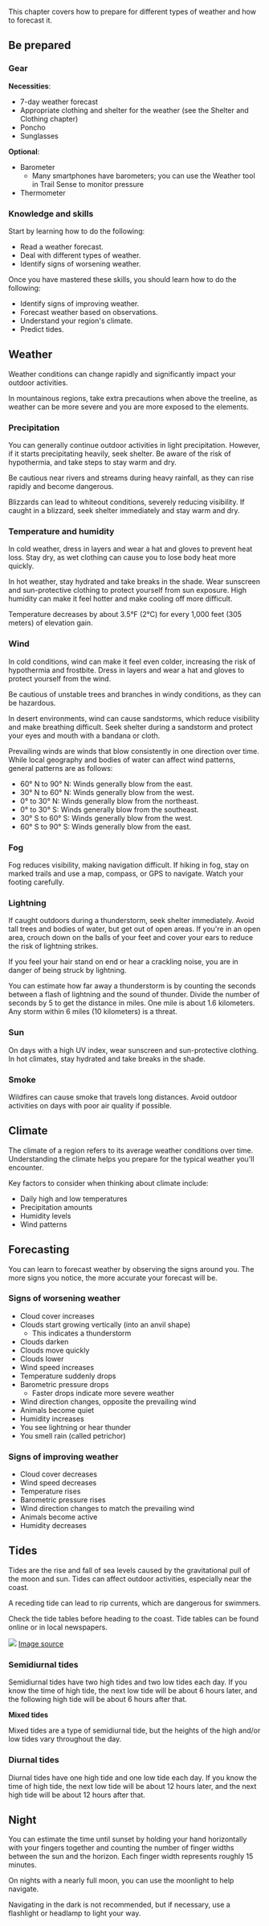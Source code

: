 This chapter covers how to prepare for different types of weather and how to forecast it.

## Be prepared

### Gear

**Necessities**:
- 7-day weather forecast
- Appropriate clothing and shelter for the weather (see the Shelter and Clothing chapter)
- Poncho
- Sunglasses

**Optional**:
- Barometer
  - Many smartphones have barometers; you can use the Weather tool in Trail Sense to monitor pressure
- Thermometer

### Knowledge and skills
Start by learning how to do the following:
- Read a weather forecast.
- Deal with different types of weather.
- Identify signs of worsening weather.

Once you have mastered these skills, you should learn how to do the following:
- Identify signs of improving weather.
- Forecast weather based on observations.
- Understand your region's climate.
- Predict tides.

## Weather
Weather conditions can change rapidly and significantly impact your outdoor activities.

In mountainous regions, take extra precautions when above the treeline, as weather can be more severe and you are more exposed to the elements.

### Precipitation
You can generally continue outdoor activities in light precipitation. However, if it starts precipitating heavily, seek shelter. Be aware of the risk of hypothermia, and take steps to stay warm and dry.

Be cautious near rivers and streams during heavy rainfall, as they can rise rapidly and become dangerous.

Blizzards can lead to whiteout conditions, severely reducing visibility. If caught in a blizzard, seek shelter immediately and stay warm and dry.

### Temperature and humidity
In cold weather, dress in layers and wear a hat and gloves to prevent heat loss. Stay dry, as wet clothing can cause you to lose body heat more quickly.

In hot weather, stay hydrated and take breaks in the shade. Wear sunscreen and sun-protective clothing to protect yourself from sun exposure. High humidity can make it feel hotter and make cooling off more difficult.

Temperature decreases by about 3.5°F (2°C) for every 1,000 feet (305 meters) of elevation gain.

### Wind
In cold conditions, wind can make it feel even colder, increasing the risk of hypothermia and frostbite. Dress in layers and wear a hat and gloves to protect yourself from the wind.

Be cautious of unstable trees and branches in windy conditions, as they can be hazardous.

In desert environments, wind can cause sandstorms, which reduce visibility and make breathing difficult. Seek shelter during a sandstorm and protect your eyes and mouth with a bandana or cloth.

Prevailing winds are winds that blow consistently in one direction over time. While local geography and bodies of water can affect wind patterns, general patterns are as follows:
- 60° N to 90° N: Winds generally blow from the east.
- 30° N to 60° N: Winds generally blow from the west.
- 0° to 30° N: Winds generally blow from the northeast.
- 0° to 30° S: Winds generally blow from the southeast.
- 30° S to 60° S: Winds generally blow from the west.
- 60° S to 90° S: Winds generally blow from the east.

### Fog
Fog reduces visibility, making navigation difficult. If hiking in fog, stay on marked trails and use a map, compass, or GPS to navigate. Watch your footing carefully.

### Lightning
If caught outdoors during a thunderstorm, seek shelter immediately. Avoid tall trees and bodies of water, but get out of open areas. If you're in an open area, crouch down on the balls of your feet and cover your ears to reduce the risk of lightning strikes.

If you feel your hair stand on end or hear a crackling noise, you are in danger of being struck by lightning.

You can estimate how far away a thunderstorm is by counting the seconds between a flash of lightning and the sound of thunder. Divide the number of seconds by 5 to get the distance in miles. One mile is about 1.6 kilometers. Any storm within 6 miles (10 kilometers) is a threat.

### Sun
On days with a high UV index, wear sunscreen and sun-protective clothing. In hot climates, stay hydrated and take breaks in the shade.

### Smoke
Wildfires can cause smoke that travels long distances. Avoid outdoor activities on days with poor air quality if possible.

## Climate
The climate of a region refers to its average weather conditions over time. Understanding the climate helps you prepare for the typical weather you'll encounter.

Key factors to consider when thinking about climate include:
- Daily high and low temperatures
- Precipitation amounts
- Humidity levels
- Wind patterns

## Forecasting
You can learn to forecast weather by observing the signs around you. The more signs you notice, the more accurate your forecast will be.

### Signs of worsening weather
- Cloud cover increases
- Clouds start growing vertically (into an anvil shape)
  - This indicates a thunderstorm
- Clouds darken
- Clouds move quickly
- Clouds lower
- Wind speed increases
- Temperature suddenly drops
- Barometric pressure drops
  - Faster drops indicate more severe weather
- Wind direction changes, opposite the prevailing wind
- Animals become quiet
- Humidity increases
- You see lightning or hear thunder
- You smell rain (called petrichor)

### Signs of improving weather
- Cloud cover decreases
- Wind speed decreases
- Temperature rises
- Barometric pressure rises
- Wind direction changes to match the prevailing wind
- Animals become active
- Humidity decreases

## Tides
Tides are the rise and fall of sea levels caused by the gravitational pull of the moon and sun. Tides can affect outdoor activities, especially near the coast.

A receding tide can lead to rip currents, which are dangerous for swimmers.

Check the tide tables before heading to the coast. Tide tables can be found online or in local newspapers.

![](file:///android_asset/survival_guide/tides.webp)
[Image source](https://oceanservice.noaa.gov/education/tutorial_tides/tides07_cycles.html#1)

### Semidiurnal tides
Semidiurnal tides have two high tides and two low tides each day. If you know the time of high tide, the next low tide will be about 6 hours later, and the following high tide will be about 6 hours after that.

**Mixed tides**

Mixed tides are a type of semidiurnal tide, but the heights of the high and/or low tides vary throughout the day.

### Diurnal tides
Diurnal tides have one high tide and one low tide each day. If you know the time of high tide, the next low tide will be about 12 hours later, and the next high tide will be about 12 hours after that.

## Night
You can estimate the time until sunset by holding your hand horizontally with your fingers together and counting the number of finger widths between the sun and the horizon. Each finger width represents roughly 15 minutes.

On nights with a nearly full moon, you can use the moonlight to help navigate.

Navigating in the dark is not recommended, but if necessary, use a flashlight or headlamp to light your way.